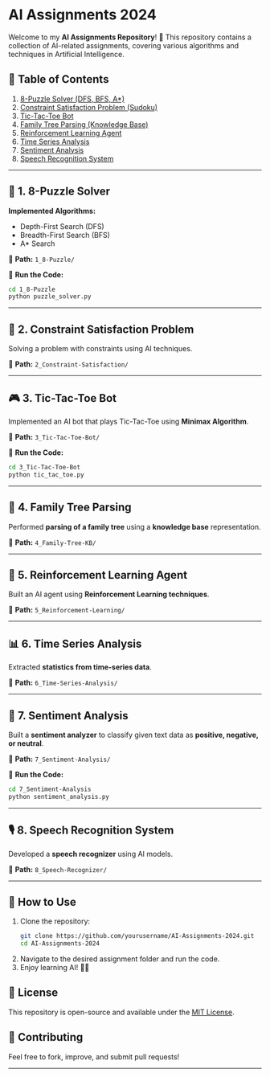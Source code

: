 # AI Assignments 2024

Welcome to my **AI Assignments Repository**! 🚀 This repository contains a collection of AI-related assignments, covering various algorithms and techniques in Artificial Intelligence.

## 📌 Table of Contents
1. [8-Puzzle Solver (DFS, BFS, A*)](#1-8-puzzle-solver)
2. [Constraint Satisfaction Problem (Sudoku)](#2-constraint-satisfaction-problem)
3. [Tic-Tac-Toe Bot](#3-tic-tac-toe-bot)
4. [Family Tree Parsing (Knowledge Base)](#4-family-tree-parsing)
5. [Reinforcement Learning Agent](#5-reinforcement-learning-agent)
6. [Time Series Analysis](#6-time-series-analysis)
7. [Sentiment Analysis](#7-sentiment-analysis)
8. [Speech Recognition System](#8-speech-recognition)

---

## 🧩 1. 8-Puzzle Solver
**Implemented Algorithms:**
- Depth-First Search (DFS)
- Breadth-First Search (BFS)
- A* Search

📂 **Path:** `1_8-Puzzle/`

🔗 **Run the Code:**
```bash
cd 1_8-Puzzle
python puzzle_solver.py
```

---

## 🔗 2. Constraint Satisfaction Problem
Solving a problem with constraints using AI techniques.

📂 **Path:** `2_Constraint-Satisfaction/`

---

## 🎮 3. Tic-Tac-Toe Bot
Implemented an AI bot that plays Tic-Tac-Toe using **Minimax Algorithm**.

📂 **Path:** `3_Tic-Tac-Toe-Bot/`

🔗 **Run the Code:**
```bash
cd 3_Tic-Tac-Toe-Bot
python tic_tac_toe.py
```

---

## 🧬 4. Family Tree Parsing
Performed **parsing of a family tree** using a **knowledge base** representation.

📂 **Path:** `4_Family-Tree-KB/`

---

## 🤖 5. Reinforcement Learning Agent
Built an AI agent using **Reinforcement Learning techniques**.

📂 **Path:** `5_Reinforcement-Learning/`

---

## 📊 6. Time Series Analysis
Extracted **statistics from time-series data**.

📂 **Path:** `6_Time-Series-Analysis/`

---

## 💬 7. Sentiment Analysis
Built a **sentiment analyzer** to classify given text data as **positive, negative, or neutral**.

📂 **Path:** `7_Sentiment-Analysis/`

🔗 **Run the Code:**
```bash
cd 7_Sentiment-Analysis
python sentiment_analysis.py
```

---

## 🎙️ 8. Speech Recognition System
Developed a **speech recognizer** using AI models.

📂 **Path:** `8_Speech-Recognizer/`

---

## 🚀 How to Use
1. Clone the repository:
   ```bash
   git clone https://github.com/yourusername/AI-Assignments-2024.git
   cd AI-Assignments-2024
   ```
2. Navigate to the desired assignment folder and run the code.
3. Enjoy learning AI! 🤖✨

## 📜 License
This repository is open-source and available under the [MIT License](LICENSE).

## 🤝 Contributing
Feel free to fork, improve, and submit pull requests!

---

